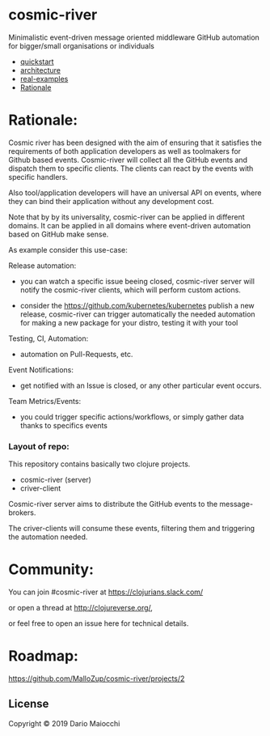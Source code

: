 # cosmic-river

Minimalistic event-driven message oriented middleware  GitHub automation for bigger/small organisations or individuals

- [quickstart](doc/quickstart.md)
- [architecture](doc/architecture.md)
- [real-examples](doc/real-examples.md)
- [Rationale](#rationale)

# Rationale:

Cosmic river has been designed with the aim of ensuring that it satisfies the requirements of both application developers as well as toolmakers for Github based events.
Cosmic-river will collect all the GitHub events and dispatch them to specific clients.
The clients can react by the events with specific handlers.

Also tool/application developers will have an universal API on events, where they can bind their application without any development cost.

Note that by by its universality, cosmic-river can be applied in different domains. 
It can be applied in all domains where event-driven automation based on GitHub make sense.

As example consider this use-case:

  Release automation:
 * you can watch a specific issue beeing closed, cosmic-river server will notify the cosmic-river clients, which will perform custom actions.

 * consider  the https://github.com/kubernetes/kubernetes publish a new release, cosmic-river can trigger automatically the needed automation for making a new package for your distro, testing it with your tool

  Testing, CI, Automation:
 * automation on  Pull-Requests, etc.

  Event Notifications:
 * get notified with an Issue is closed, or any other particular event occurs.

  Team Metrics/Events:
 * you could trigger specific actions/workflows, or simply gather data thanks to specifics events

### Layout of repo:

This repository contains basically two clojure projects.

- cosmic-river (server)
- criver-client

Cosmic-river server aims to distribute the GitHub events to the message-brokers.

The criver-clients will consume these events, filtering them and triggering the automation needed.

# Community:

You can join #cosmic-river at https://clojurians.slack.com/

or open a thread at http://clojureverse.org/,

or feel free to open an issue here for technical details.


# Roadmap:

https://github.com/MalloZup/cosmic-river/projects/2

## License

Copyright © 2019 Dario Maiocchi
